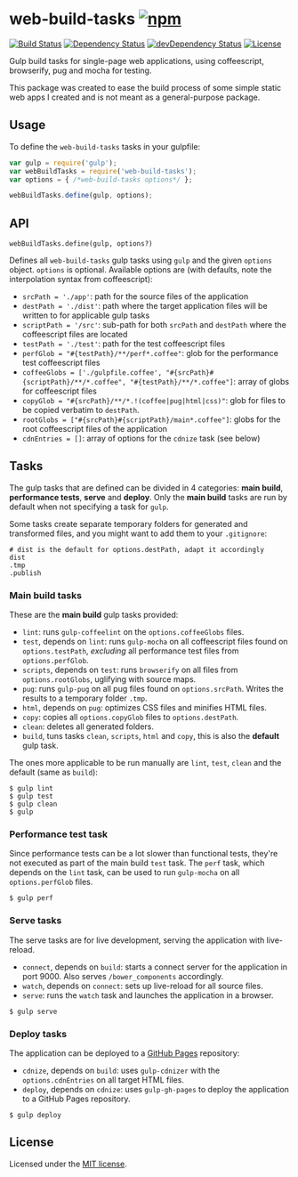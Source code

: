# web-build-tasks [![npm](https://img.shields.io/npm/v/web-build-tasks.svg)](https://www.npmjs.com/package/web-build-tasks)

[![Build Status](https://travis-ci.org/jordao76/web-build-tasks.svg)](https://travis-ci.org/jordao76/web-build-tasks)
[![Dependency Status](https://david-dm.org/jordao76/web-build-tasks.svg)](https://david-dm.org/jordao76/web-build-tasks)
[![devDependency Status](https://david-dm.org/jordao76/web-build-tasks/dev-status.svg)](https://david-dm.org/jordao76/web-build-tasks#info=devDependencies)
[![License](http://img.shields.io/:license-mit-blue.svg)](https://github.com/jordao76/web-build-tasks/blob/master/LICENSE.txt)

Gulp build tasks for single-page web applications, using coffeescript, browserify, pug and mocha for testing.

This package was created to ease the build process of some simple static web apps I created and is not meant as a general-purpose package.

## Usage

To define the `web-build-tasks` tasks in your gulpfile:

``` javascript
var gulp = require('gulp');
var webBuildTasks = require('web-build-tasks');
var options = { /*web-build-tasks options*/ };

webBuildTasks.define(gulp, options);
```

## API

```
webBuildTasks.define(gulp, options?)
```

Defines all `web-build-tasks` gulp tasks using `gulp` and the given `options` object. `options` is optional. Available options are (with defaults, note the interpolation syntax from coffeescript):

* `srcPath = './app'`: path for the source files of the application
* `destPath = './dist'`: path where the target application files will be written to for applicable gulp tasks
* `scriptPath = '/src'`: sub-path for both `srcPath` and `destPath` where the coffeescript files are located
* `testPath = './test'`: path for the test coffeescript files
* `perfGlob = "#{testPath}/**/perf*.coffee"`: glob for the performance test coffeescript files
* `coffeeGlobs = ['./gulpfile.coffee', "#{srcPath}#{scriptPath}/**/*.coffee", "#{testPath}/**/*.coffee"]`: array of globs for coffeescript files
* `copyGlob = "#{srcPath}/**/*.!(coffee|pug|html|css)"`: glob for files to be copied verbatim to `destPath`.
* `rootGlobs = ["#{srcPath}#{scriptPath}/main*.coffee"]`: globs for the root coffeescript files of the application
* `cdnEntries = []`: array of options for the `cdnize` task (see below)

## Tasks

The gulp tasks that are defined can be divided in 4 categories: __main build__, __performance tests__, __serve__ and __deploy__. Only the __main build__ tasks are run by default when not specifying a task for `gulp`.

Some tasks create separate temporary folders for generated and transformed files, and you might want to add them to your `.gitignore`:

```
# dist is the default for options.destPath, adapt it accordingly
dist
.tmp
.publish
```

### Main build tasks

These are the __main build__ gulp tasks provided:

* `lint`: runs `gulp-coffeelint` on the `options.coffeeGlobs` files.
* `test`, depends on `lint`: runs `gulp-mocha` on all coffeescript files found on `options.testPath`, _excluding_ all performance test files from `options.perfGlob`.
* `scripts`, depends on `test`: runs `browserify` on all files from `options.rootGlobs`, uglifying with source maps.
* `pug`: runs `gulp-pug` on all pug files found on `options.srcPath`. Writes the results to a temporary folder `.tmp`.
* `html`, depends on `pug`: optimizes CSS files and minifies HTML files.
* `copy`: copies all `options.copyGlob` files to `options.destPath`.
* `clean`: deletes all generated folders.
* `build`, tuns tasks `clean`, `scripts`, `html` and `copy`, this is also the __default__ gulp task.

The ones more applicable to be run manually are `lint`, `test`, `clean` and the default (same as `build`):

```
$ gulp lint
$ gulp test
$ gulp clean
$ gulp
```

### Performance test task

Since performance tests can be a lot slower than functional tests, they're not executed as part of the main build `test` task. The `perf` task, which depends on the `lint` task, can be used to run `gulp-mocha` on all `options.perfGlob` files.

```
$ gulp perf
```

### Serve tasks

The serve tasks are for live development, serving the application with live-reload.

* `connect`, depends on `build`: starts a connect server for the application in port 9000. Also serves `/bower_components` accordingly.
* `watch`, depends on `connect`: sets up live-reload for all source files.
* `serve`: runs the `watch` task and launches the application in a browser.

```
$ gulp serve
```

### Deploy tasks

The application can be deployed to a [GitHub Pages](https://pages.github.com/) repository:

* `cdnize`, depends on `build`: uses `gulp-cdnizer` with the `options.cdnEntries` on all target HTML files.
* `deploy`, depends on `cdnize`: uses `gulp-gh-pages` to deploy the application to a GitHub Pages repository.

```
$ gulp deploy
```

## License

Licensed under the [MIT license](https://github.com/jordao76/web-build-tasks/blob/master/LICENSE.txt).
